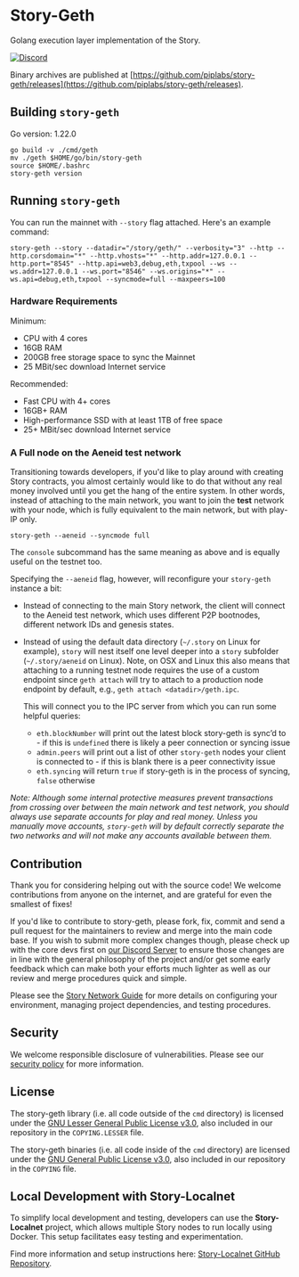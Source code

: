 # Story-Geth

Golang execution layer implementation of the Story.

[![Discord](https://img.shields.io/badge/discord-join%20chat-blue.svg)](https://discord.gg/StoryProtocol )

Binary archives are published at [https://github.com/piplabs/story-geth/releases](https://github.com/piplabs/story-geth/releases).

## Building `story-geth`

Go version: 1.22.0

```shell
go build -v ./cmd/geth
mv ./geth $HOME/go/bin/story-geth
source $HOME/.bashrc
story-geth version
```

## Running `story-geth`

You can run the mainnet with `--story` flag attached. Here's an example command:

```shell
story-geth --story --datadir="/story/geth/" --verbosity="3" --http --http.corsdomain="*" --http.vhosts="*" --http.addr=127.0.0.1 --http.port="8545" --http.api=web3,debug,eth,txpool --ws --ws.addr=127.0.0.1 --ws.port="8546" --ws.origins="*" --ws.api=debug,eth,txpool --syncmode=full --maxpeers=100
```

### Hardware Requirements

Minimum:

* CPU with 4 cores
* 16GB RAM
* 200GB free storage space to sync the Mainnet
* 25 MBit/sec download Internet service

Recommended:

* Fast CPU with 4+ cores
* 16GB+ RAM
* High-performance SSD with at least 1TB of free space
* 25+ MBit/sec download Internet service

### A Full node on the Aeneid test network

Transitioning towards developers, if you'd like to play around with creating Story
contracts, you almost certainly would like to do that without any real money involved until
you get the hang of the entire system. In other words, instead of attaching to the main
network, you want to join the **test** network with your node, which is fully equivalent to
the main network, but with play-IP only.

```shell
story-geth --aeneid --syncmode full
```

The `console` subcommand has the same meaning as above and is equally
useful on the testnet too.

Specifying the `--aeneid` flag, however, will reconfigure your `story-geth` instance a bit:

* Instead of connecting to the main Story network, the client will connect to the Aeneid
   test network, which uses different P2P bootnodes, different network IDs and genesis
   states.
* Instead of using the default data directory (`~/.story` on Linux for example), `story`
   will nest itself one level deeper into a `story` subfolder (`~/.story/aeneid` on
   Linux). Note, on OSX and Linux this also means that attaching to a running testnet node
   requires the use of a custom endpoint since `geth attach` will try to attach to a
   production node endpoint by default, e.g., `geth attach <datadir>/geth.ipc`.

  This will connect you to the IPC server from which you can run some helpful queries:
  * `eth.blockNumber` will print out the latest block story-geth is sync’d to - if this is `undefined` there is likely a peer connection or syncing issue
  * `admin.peers` will print out a list of other `story-geth` nodes your client is connected to - if this is blank there is a peer connectivity issue
  * `eth.syncing` will return `true` if story-geth is in the process of syncing, `false` otherwise

*Note: Although some internal protective measures prevent transactions from
crossing over between the main network and test network, you should always
use separate accounts for play and real money. Unless you manually move
accounts, `story-geth` will by default correctly separate the two networks and will not make any
accounts available between them.*

## Contribution

Thank you for considering helping out with the source code! We welcome contributions
from anyone on the internet, and are grateful for even the smallest of fixes!

If you'd like to contribute to story-geth, please fork, fix, commit and send a pull request
for the maintainers to review and merge into the main code base. If you wish to submit
more complex changes though, please check up with the core devs first on [our Discord Server](https://discord.gg/StoryProtocol)
to ensure those changes are in line with the general philosophy of the project and/or get
some early feedback which can make both your efforts much lighter as well as our review
and merge procedures quick and simple.

Please see the [Story Network Guide](https://docs.story.foundation/docs/story-network#/) for more details on configuring your environment, managing project dependencies, and testing procedures.

## Security

We welcome responsible disclosure of vulnerabilities. Please see our [security policy](SECURITY.md) for more information.

## License

The story-geth library (i.e. all code outside of the `cmd` directory) is licensed under the
[GNU Lesser General Public License v3.0](https://www.gnu.org/licenses/lgpl-3.0.en.html),
also included in our repository in the `COPYING.LESSER` file.

The story-geth binaries (i.e. all code inside of the `cmd` directory) are licensed under the
[GNU General Public License v3.0](https://www.gnu.org/licenses/gpl-3.0.en.html), also
included in our repository in the `COPYING` file.

## Local Development with Story-Localnet

To simplify local development and testing, developers can use the **Story-Localnet** project, which allows multiple Story nodes to run locally using Docker. This setup facilitates easy testing and experimentation.

Find more information and setup instructions here:
[Story-Localnet GitHub Repository](https://github.com/piplabs/story-localnet).
